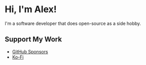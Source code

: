 # Hi, I'm Alex!

I'm a software developer that does open-source as a side hobby.

## Support My Work

- [GitHub Sponsors](https://github.com/sponsors/alexwkleung/)
- [Ko-Fi](https://ko-fi.com/alexwkleung)
